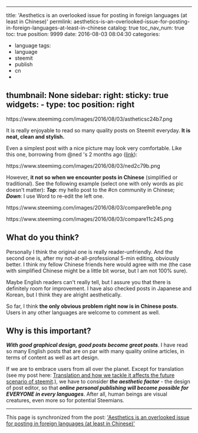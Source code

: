 
---
title: 'Aesthetics is an overlooked issue for posting in foreign languages (at least in Chinese)'
permlink: aesthetics-is-an-overlooked-issue-for-posting-in-foreign-languages-at-least-in-chinese
catalog: true
toc_nav_num: true
toc: true
position: 9999
date: 2016-08-03 08:04:30
categories:
- language
tags:
- language
- steemit
- publish
- cn
- 
thumbnail: None
sidebar:
    right:
        sticky: true
widgets:
    -
        type: toc
        position: right
---


<p>https://www.steemimg.com/images/2016/08/03/astheticsc24b7.png</p>
<p>It is really enjoyable to read so many quality posts on Steemit everyday. <strong>It is neat, clean and stylish.</strong> </p>
<p>Even a simplest post with a nice picture may look very comfortable. Like this one, borrowing from @ned 's 2 months ago (<a href="https://steemit.com/design/@ned/rfd-the-steem-tree">link</a>):</p>
<p>https://www.steemimg.com/images/2016/08/03/ned2c79b.png</p>
<p>However, <strong>it not so when we encounter posts in Chinese</strong> (simplified or traditional). See the following example (select one with only words as pic doesn't matter): <em><strong>Top</strong></em>: my hello post to the #cn community in Chinese; <em><strong>Down</strong></em>: I use Word to re-edit the left one. </p>
<p>https://www.steemimg.com/images/2016/08/03/compare9eb1e.png</p>
<p>https://www.steemimg.com/images/2016/08/03/compare11c245.png</p>
<h2>What do you think? </h2>
<p>Personally I think the original one is really reader-unfriendly. And the second one is, after my not-at-all-professional 5-min editing, obviously better. I think my fellow Chinese friends here would agree with me (the case with simplified Chinese might be a little bit worse, but I am not 100% sure). </p>
<p>Maybe English readers can't really tell, but I assure you that there is definitely room for improvement. I have also checked posts in Japanese and Korean, but I think they are alright aesthetically. </p>
<p>So far, I think <strong>the only obvious problem right now is in Chinese posts</strong>. Users in any other languages are welcome to comment as well.</p>
<h2><strong>Why is this important?</strong></h2>
<p><em><strong>With good graphical design, good posts become great posts</strong></em>. I have read so many English posts that are on par with many quality online articles, in terms of content as well as art design.</p>
<p>If we are to embrace users from all over the planet. Except for translation (see my post here: <a href="https://steemit.com/translation/@deanliu/translation-and-how-we-tackle-it-affects-the-future-scenario-of-steeemit">Translation and how we tackle it affects the future scenario of steemit</a>.), we have to consider <em><strong>the aesthetic factor</strong></em> - the design of post editor, so that <em><strong>online personal publishing will become possible for EVERYONE in every languages</strong></em>. After all, human beings are visual creatures, even more so for potential Steemians.</p>

- - -

This page is synchronized from the post: ['Aesthetics is an overlooked issue for posting in foreign languages (at least in Chinese)'](https://steemit.com/@deanliu/aesthetics-is-an-overlooked-issue-for-posting-in-foreign-languages-at-least-in-chinese)
